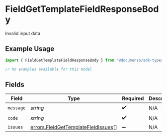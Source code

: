 # FieldGetTemplateFieldResponseBody

Invalid input data

## Example Usage

```typescript
import { FieldGetTemplateFieldResponseBody } from "@documenso/sdk-typescript/models/errors";

// No examples available for this model
```

## Fields

| Field                                                                                      | Type                                                                                       | Required                                                                                   | Description                                                                                |
| ------------------------------------------------------------------------------------------ | ------------------------------------------------------------------------------------------ | ------------------------------------------------------------------------------------------ | ------------------------------------------------------------------------------------------ |
| `message`                                                                                  | *string*                                                                                   | :heavy_check_mark:                                                                         | N/A                                                                                        |
| `code`                                                                                     | *string*                                                                                   | :heavy_check_mark:                                                                         | N/A                                                                                        |
| `issues`                                                                                   | [errors.FieldGetTemplateFieldIssues](../../models/errors/fieldgettemplatefieldissues.md)[] | :heavy_minus_sign:                                                                         | N/A                                                                                        |